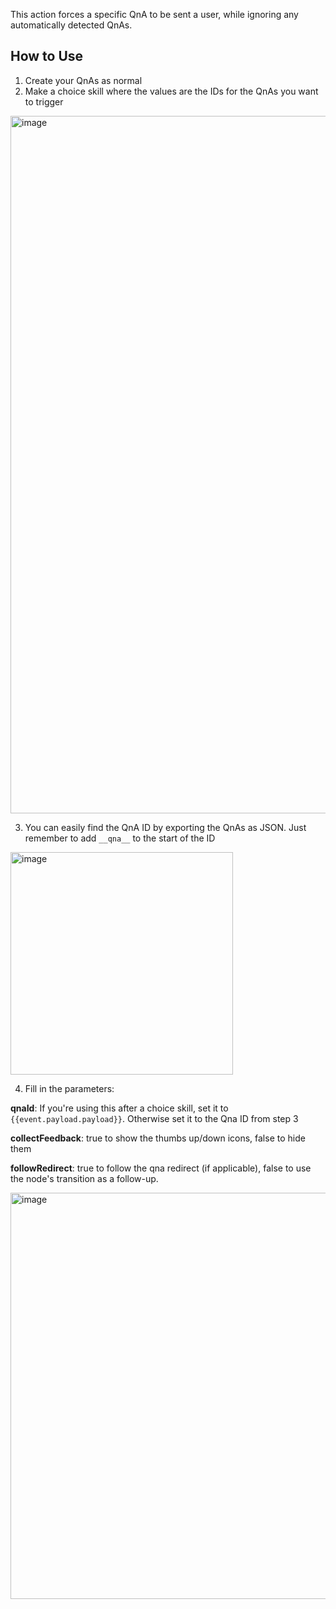 This action forces a specific QnA to be sent a user, while ignoring any automatically detected QnAs.

## How to Use

1. Create your QnAs as normal
2. Make a choice skill where the values are the IDs for the QnAs you want to trigger

<img width="1116" alt="image" src="https://user-images.githubusercontent.com/77560236/169050762-9411fe88-ed69-4cd1-ad89-aff1498e653b.png">

3. You can easily find the QnA ID by exporting the QnAs as JSON. Just remember to add `__qna__` to the start of the ID

<img width="356" alt="image" src="https://user-images.githubusercontent.com/77560236/169051124-1ecf59a4-0ba4-43ad-b757-778b85d435eb.png">

4. Fill in the parameters:

**qnaId**: If you're using this after a choice skill, set it to `{{event.payload.payload}}`. Otherwise set it to the Qna ID from step 3

**collectFeedback**: true to show the thumbs up/down icons, false to hide them

**followRedirect**: true to follow the qna redirect (if applicable), false to use the node's transition as a follow-up.

<img width="650" alt="image" src="https://user-images.githubusercontent.com/77560236/169051295-d6c8d448-703a-4d37-855b-b191d7ff763a.png">
